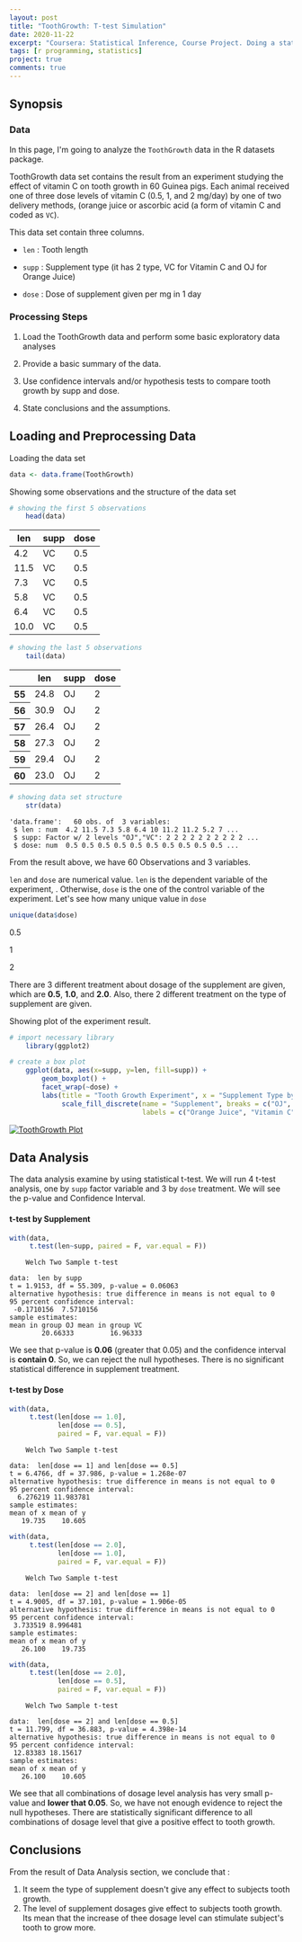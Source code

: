 ```yaml
---
layout: post
title: "ToothGrowth: T-test Simulation"
date: 2020-11-22
excerpt: "Coursera: Statistical Inference, Course Project. Doing a statistical analysis simulation on `ToothGrowth` dataset in R."
tags: [r programming, statistics]
project: true
comments: true
---
```


## Synopsis

### Data

In this page, I'm going to analyze the `ToothGrowth` data in the R datasets package.

ToothGrowth data set contains the result from an experiment studying the effect of vitamin C on tooth growth in 60 Guinea pigs. Each animal received one of three dose levels of vitamin C (0.5, 1, and 2 mg/day) by one of two delivery methods, (orange juice or ascorbic acid (a form of vitamin C and coded as `VC`). 

This data set contain three columns.

- `len`  : Tooth length

- `supp` : Supplement type (it has 2 type, VC for Vitamin C and OJ for Orange Juice)

- `dose` : Dose of supplement given per mg in 1 day

### Processing Steps

1. Load the ToothGrowth data and perform some basic exploratory data analyses

2. Provide a basic summary of the data.

3. Use confidence intervals and/or hypothesis tests to compare tooth growth by supp and dose.
4. State conclusions and the assumptions.

## Loading and Preprocessing Data

Loading the data set


```R
data <- data.frame(ToothGrowth)
```

Showing some observations and the structure of the data set


```R
# showing the first 5 observations
    head(data)
```


<table>
<thead><tr><th scope=col>len</th><th scope=col>supp</th><th scope=col>dose</th></tr></thead>
<tbody>
	<tr><td> 4.2</td><td>VC  </td><td>0.5 </td></tr>
	<tr><td>11.5</td><td>VC  </td><td>0.5 </td></tr>
	<tr><td> 7.3</td><td>VC  </td><td>0.5 </td></tr>
	<tr><td> 5.8</td><td>VC  </td><td>0.5 </td></tr>
	<tr><td> 6.4</td><td>VC  </td><td>0.5 </td></tr>
	<tr><td>10.0</td><td>VC  </td><td>0.5 </td></tr>
</tbody>
</table>




```R
# showing the last 5 observations
    tail(data)
```


<table>
<thead><tr><th></th><th scope=col>len</th><th scope=col>supp</th><th scope=col>dose</th></tr></thead>
<tbody>
	<tr><th scope=row>55</th><td>24.8</td><td>OJ  </td><td>2   </td></tr>
	<tr><th scope=row>56</th><td>30.9</td><td>OJ  </td><td>2   </td></tr>
	<tr><th scope=row>57</th><td>26.4</td><td>OJ  </td><td>2   </td></tr>
	<tr><th scope=row>58</th><td>27.3</td><td>OJ  </td><td>2   </td></tr>
	<tr><th scope=row>59</th><td>29.4</td><td>OJ  </td><td>2   </td></tr>
	<tr><th scope=row>60</th><td>23.0</td><td>OJ  </td><td>2   </td></tr>
</tbody>
</table>




```R
# showing data set structure
    str(data)
```

    'data.frame':	60 obs. of  3 variables:
     $ len : num  4.2 11.5 7.3 5.8 6.4 10 11.2 11.2 5.2 7 ...
     $ supp: Factor w/ 2 levels "OJ","VC": 2 2 2 2 2 2 2 2 2 2 ...
     $ dose: num  0.5 0.5 0.5 0.5 0.5 0.5 0.5 0.5 0.5 0.5 ...
    

From the result above, we have 60 Observations and 3 variables.

`len` and `dose` are numerical value. `len` is the dependent variable of the experiment, . Otherwise, `dose` is the one of the control variable of the experiment. Let's see how many unique value in `dose`


```R
unique(data$dose)
```

0.5

1

2


There are 3 different treatment about dosage of the supplement are given, which are **0.5**, **1.0**, and **2.0**. Also, there 2 different treatment on the type of supplement are given.

Showing plot of the experiment result.


```R
# import necessary library
    library(ggplot2)

# create a box plot
    ggplot(data, aes(x=supp, y=len, fill=supp)) + 
        geom_boxplot() +
        facet_wrap(~dose) +
        labs(title = "Tooth Growth Experiment", x = "Supplement Type by Dosage", y = "Tooth Length") +
             scale_fill_discrete(name = "Supplement", breaks = c("OJ", "VC"), 
                                 labels = c("Orange Juice", "Vitamin C"))
```

 [![]({{site.url}}/assets/img/project/stat/output_17_0.png "ToothGrowth Plot")]({{site.url}}/assets/img/project/stat/output_17_0.png "ToothGrowth Plot")

## Data Analysis

The data analysis examine by using statistical t-test. We will run 4 t-test analysis, one by `supp` factor variable and 3 by `dose` treatment. We will see the p-value and Confidence Interval.


#### **t-test by Supplement**



```R
with(data, 
     t.test(len~supp, paired = F, var.equal = F))
```


    
    	Welch Two Sample t-test
    
    data:  len by supp
    t = 1.9153, df = 55.309, p-value = 0.06063
    alternative hypothesis: true difference in means is not equal to 0
    95 percent confidence interval:
     -0.1710156  7.5710156
    sample estimates:
    mean in group OJ mean in group VC 
            20.66333         16.96333 
    


We see that p-value is **0.06** (greater that 0.05) and the confidence interval is **contain 0**. So, we can reject the null hypotheses. There is no significant statistical difference in supplement treatment.

#### **t-test by Dose**



```R
with(data, 
     t.test(len[dose == 1.0],
            len[dose == 0.5],
            paired = F, var.equal = F))
```


    
    	Welch Two Sample t-test
    
    data:  len[dose == 1] and len[dose == 0.5]
    t = 6.4766, df = 37.986, p-value = 1.268e-07
    alternative hypothesis: true difference in means is not equal to 0
    95 percent confidence interval:
      6.276219 11.983781
    sample estimates:
    mean of x mean of y 
       19.735    10.605 
    



```R
with(data, 
     t.test(len[dose == 2.0],
            len[dose == 1.0],
            paired = F, var.equal = F))
```


    
    	Welch Two Sample t-test
    
    data:  len[dose == 2] and len[dose == 1]
    t = 4.9005, df = 37.101, p-value = 1.906e-05
    alternative hypothesis: true difference in means is not equal to 0
    95 percent confidence interval:
     3.733519 8.996481
    sample estimates:
    mean of x mean of y 
       26.100    19.735 
    



```R
with(data, 
     t.test(len[dose == 2.0],
            len[dose == 0.5],
            paired = F, var.equal = F))
```


    
    	Welch Two Sample t-test
    
    data:  len[dose == 2] and len[dose == 0.5]
    t = 11.799, df = 36.883, p-value = 4.398e-14
    alternative hypothesis: true difference in means is not equal to 0
    95 percent confidence interval:
     12.83383 18.15617
    sample estimates:
    mean of x mean of y 
       26.100    10.605 
    


We see that all combinations of dosage level analysis has very small p-value and **lower that 0.05**. So, we have not enough evidence to reject the null hypotheses. There are statistically significant difference to all combinations of dosage level that give a positive effect to tooth growth.

## Conclusions

From the result of Data Analysis section, we conclude that :

1. It seem the type of supplement doesn't give any effect to subjects tooth growth.
2. The level of supplement dosages give effect to subjects tooth growth. Its mean that the increase of thee dosage level can stimulate subject's tooth to grow more.
